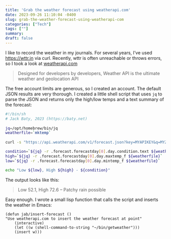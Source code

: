 ```yaml
---
title: 'Grab the weather forecast using weatherapi.com'
date: 2023-09-26 11:10:04 -0400
slug: grab-the-weather-forecast-using-weatherapi-com
categories: ["Tech"]
tags: [""]
summary: 
draft: false
---
```


I like to record the weather in my journals. For several years, I’ve used https://wttr.in via curl. Recently, wttr is often unreachable or throws errors, so I took a look at [weatherapi.com](https://www.weatherapi.com/)

> Designed for developers by developers, Weather API is the ultimate weather and geolocation API

The free account limits are generous, so I created an account. The default JSON results are very thorough. I created a little shell script that uses `jq` to parse the JSON and returns only the high/low temps and a text summary of the forecast:

```sh
#!/bin/sh
# Jack Baty, 2023 (https://baty.net)
    
jq=/opt/homebrew/bin/jq
weatherfile=`mktemp`
    
curl -s "https://api.weatherapi.com/v1/forecast.json?key=MYAPIKEY&q=MYZIPCODE&days=1&aqi=no&alerts=no" > $weatherfile

condition=`${jq} -r .forecast.forecastday[0].day.condition.text ${weatherfile}`
high=`${jq} -r .forecast.forecastday[0].day.maxtemp_f ${weatherfile}`
low=`${jq} -r .forecast.forecastday[0].day.mintemp_f ${weatherfile}`

echo "Low ${low}, High ${high} - ${condition}"
```

The output looks like this:

> Low 52.1, High 72.6 – Patchy rain possible

Easy enough. I wrote a small lisp function that calls the script and inserts the weather in Emacs:

```emacs-lisp
(defun jab/insert-forecast ()
"Use weatherapi.com to insert the weather forecast at point"
	(interactive)
	(let ((w (shell-command-to-string "~/bin/getweather")))
    (insert w)))
```
